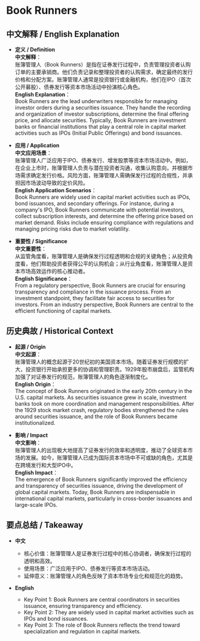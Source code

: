 # Book Runners

## 中文解释 / English Explanation

* **定义 / Definition**  
  **中文解释**：  
  账簿管理人（Book Runners）是指在证券发行过程中，负责管理投资者认购订单的主要承销商。他们负责记录和整理投资者的认购需求，确定最终的发行价格和分配方案。账簿管理人通常是投资银行或金融机构，他们在IPO（首次公开募股）、债券发行等资本市场活动中扮演核心角色。  
  **English Explanation**：  
  Book Runners are the lead underwriters responsible for managing investor orders during a securities issuance. They handle the recording and organization of investor subscriptions, determine the final offering price, and allocate securities. Typically, Book Runners are investment banks or financial institutions that play a central role in capital market activities such as IPOs (Initial Public Offerings) and bond issuances.

* **应用 / Application**  
  **中文应用场景**：  
  账簿管理人广泛应用于IPO、债券发行、增发股票等资本市场活动中。例如，在企业上市时，账簿管理人负责与潜在投资者沟通，收集认购意向，并根据市场需求确定发行价格。风险方面，账簿管理人需确保发行过程的合规性，并承担因市场波动导致的定价风险。  
  **English Application Scenarios**：  
  Book Runners are widely used in capital market activities such as IPOs, bond issuances, and secondary offerings. For instance, during a company's IPO, Book Runners communicate with potential investors, collect subscription interests, and determine the offering price based on market demand. Risks include ensuring compliance with regulations and managing pricing risks due to market volatility.

* **重要性 / Significance**  
  **中文重要性**：  
  从监管角度看，账簿管理人是确保发行过程透明和合规的关键角色；从投资角度看，他们帮助投资者获得公平的认购机会；从行业角度看，账簿管理人是资本市场高效运作的核心推动者。  
  **English Significance**：  
  From a regulatory perspective, Book Runners are crucial for ensuring transparency and compliance in the issuance process. From an investment standpoint, they facilitate fair access to securities for investors. From an industry perspective, Book Runners are central to the efficient functioning of capital markets.

## 历史典故 / Historical Context

* **起源 / Origin**  
  **中文起源**：  
  账簿管理人的概念起源于20世纪初的美国资本市场。随着证券发行规模的扩大，投资银行开始承担更多的协调和管理职责。1929年股市崩盘后，监管机构加强了对证券发行的规范，账簿管理人的角色逐渐制度化。  
  **English Origin**：  
  The concept of Book Runners originated in the early 20th century in the U.S. capital markets. As securities issuance grew in scale, investment banks took on more coordination and management responsibilities. After the 1929 stock market crash, regulatory bodies strengthened the rules around securities issuance, and the role of Book Runners became institutionalized.

* **影响 / Impact**  
  **中文影响**：  
  账簿管理人的出现极大地提高了证券发行的效率和透明度，推动了全球资本市场的发展。如今，账簿管理人已成为国际资本市场中不可或缺的角色，尤其是在跨境发行和大型IPO中。  
  **English Impact**：  
  The emergence of Book Runners significantly improved the efficiency and transparency of securities issuance, driving the development of global capital markets. Today, Book Runners are indispensable in international capital markets, particularly in cross-border issuances and large-scale IPOs.

## 要点总结 / Takeaway

* **中文**  
  - 核心价值：账簿管理人是证券发行过程中的核心协调者，确保发行过程的透明和高效。  
  - 使用场景：广泛应用于IPO、债券发行等资本市场活动。  
  - 延伸意义：账簿管理人的角色反映了资本市场专业化和规范化的趋势。

* **English**  
  - Key Point 1: Book Runners are central coordinators in securities issuance, ensuring transparency and efficiency.  
  - Key Point 2: They are widely used in capital market activities such as IPOs and bond issuances.  
  - Key Point 3: The role of Book Runners reflects the trend toward specialization and regulation in capital markets.